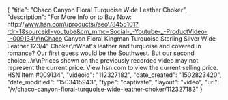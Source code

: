 {
    "title": "Chaco Canyon Floral Turquoise Wide Leather  Choker",
    "description": "For More Info or to Buy Now: http:\/\/www.hsn.com\/products\/seo\/8455101?rdr=1&sourceid=youtube&cm_mmc=Social-_-Youtube-_-ProductVideo-_-009134\r\nChaco Canyon Floral Kingman Turquoise Sterling Silver Wide Leather 123\/4\" Choker\nWhat's leather and turquoise and covered in romance? Our first guess would be the Southwest. But our second choice...\r\nPrices shown on the previously recorded video may not represent the current price.  View hsn.com to view the current selling price. HSN Item #009134",
    "videoid": "112327182",
    "date_created": "1502823420",
    "date_modified": "1503415943",
    "type": "captivate",
    "layout": "video",
    "url": "\/v\/chaco-canyon-floral-turquoise-wide-leather-choker\/112327182"
}